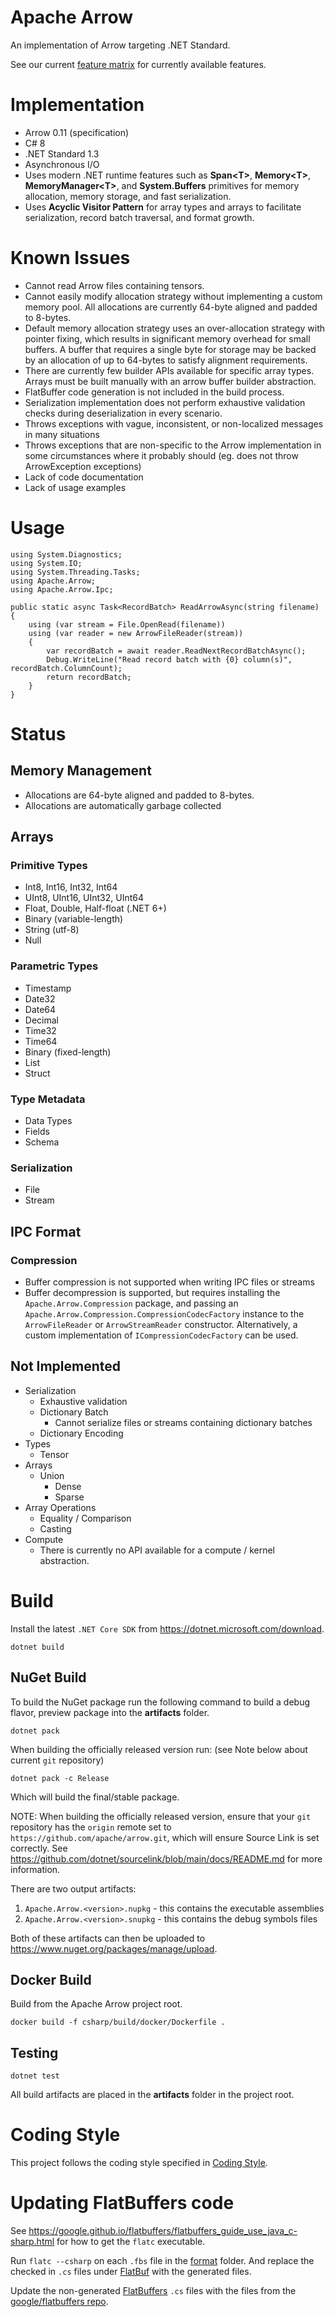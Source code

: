 <!---
  Licensed to the Apache Software Foundation (ASF) under one
  or more contributor license agreements.  See the NOTICE file
  distributed with this work for additional information
  regarding copyright ownership.  The ASF licenses this file
  to you under the Apache License, Version 2.0 (the
  "License"); you may not use this file except in compliance
  with the License.  You may obtain a copy of the License at

    http://www.apache.org/licenses/LICENSE-2.0

  Unless required by applicable law or agreed to in writing,
  software distributed under the License is distributed on an
  "AS IS" BASIS, WITHOUT WARRANTIES OR CONDITIONS OF ANY
  KIND, either express or implied.  See the License for the
  specific language governing permissions and limitations
  under the License.
-->

# Apache Arrow

An implementation of Arrow targeting .NET Standard.

See our current [feature matrix](https://github.com/apache/arrow/blob/main/docs/source/status.rst)
for currently available features.

# Implementation

- Arrow 0.11 (specification)
- C# 8
- .NET Standard 1.3
- Asynchronous I/O
- Uses modern .NET runtime features such as **Span&lt;T&gt;**, **Memory&lt;T&gt;**, **MemoryManager&lt;T&gt;**, and **System.Buffers** primitives for memory allocation, memory storage, and fast serialization.
- Uses **Acyclic Visitor Pattern** for array types and arrays to facilitate serialization, record batch traversal, and format growth.

# Known Issues

- Cannot read Arrow files containing tensors.
- Cannot easily modify allocation strategy without implementing a custom memory pool. All allocations are currently 64-byte aligned and padded to 8-bytes.
- Default memory allocation strategy uses an over-allocation strategy with pointer fixing, which results in significant memory overhead for small buffers. A buffer that requires a single byte for storage may be backed by an allocation of up to 64-bytes to satisfy alignment requirements.
- There are currently few builder APIs available for specific array types. Arrays must be built manually with an arrow buffer builder abstraction.
- FlatBuffer code generation is not included in the build process.
- Serialization implementation does not perform exhaustive validation checks during deserialization in every scenario.
- Throws exceptions with vague, inconsistent, or non-localized messages in many situations
- Throws exceptions that are non-specific to the Arrow implementation in some circumstances where it probably should (eg. does not throw ArrowException exceptions)
- Lack of code documentation
- Lack of usage examples

# Usage

	using System.Diagnostics;
	using System.IO;
	using System.Threading.Tasks;
	using Apache.Arrow;
	using Apache.Arrow.Ipc;

    public static async Task<RecordBatch> ReadArrowAsync(string filename)
    {
        using (var stream = File.OpenRead(filename))
        using (var reader = new ArrowFileReader(stream))
        {
            var recordBatch = await reader.ReadNextRecordBatchAsync();
            Debug.WriteLine("Read record batch with {0} column(s)", recordBatch.ColumnCount);
            return recordBatch;
        }
    }


# Status

## Memory Management

- Allocations are 64-byte aligned and padded to 8-bytes.
- Allocations are automatically garbage collected

## Arrays

### Primitive Types

- Int8, Int16, Int32, Int64
- UInt8, UInt16, UInt32, UInt64
- Float, Double, Half-float (.NET 6+)
- Binary (variable-length)
- String (utf-8)
- Null

### Parametric Types

- Timestamp
- Date32
- Date64
- Decimal
- Time32
- Time64
- Binary (fixed-length)
- List
- Struct

### Type Metadata

- Data Types
- Fields
- Schema

### Serialization

- File
- Stream

## IPC Format

### Compression

- Buffer compression is not supported when writing IPC files or streams
- Buffer decompression is supported, but requires installing the `Apache.Arrow.Compression` package,
  and passing an `Apache.Arrow.Compression.CompressionCodecFactory` instance to the
  `ArrowFileReader` or `ArrowStreamReader` constructor.
  Alternatively, a custom implementation of `ICompressionCodecFactory` can be used.

## Not Implemented

- Serialization
    - Exhaustive validation
    - Dictionary Batch
        - Cannot serialize files or streams containing dictionary batches
    - Dictionary Encoding
- Types
    - Tensor
- Arrays
    - Union
        - Dense
        - Sparse
- Array Operations
	- Equality / Comparison
	- Casting
- Compute
    - There is currently no API available for a compute / kernel abstraction.

# Build

Install the latest `.NET Core SDK` from https://dotnet.microsoft.com/download.

    dotnet build

## NuGet Build

To build the NuGet package run the following command to build a debug flavor, preview package into the **artifacts** folder.

    dotnet pack

When building the officially released version run: (see Note below about current `git` repository)

    dotnet pack -c Release

Which will build the final/stable package.

NOTE: When building the officially released version, ensure that your `git` repository has the `origin` remote set to `https://github.com/apache/arrow.git`, which will ensure Source Link is set correctly. See https://github.com/dotnet/sourcelink/blob/main/docs/README.md for more information.

There are two output artifacts:
1. `Apache.Arrow.<version>.nupkg` - this contains the executable assemblies
2. `Apache.Arrow.<version>.snupkg` - this contains the debug symbols files

Both of these artifacts can then be uploaded to https://www.nuget.org/packages/manage/upload.

## Docker Build

Build from the Apache Arrow project root.

    docker build -f csharp/build/docker/Dockerfile .

## Testing

	dotnet test

All build artifacts are placed in the **artifacts** folder in the project root.

# Coding Style

This project follows the coding style specified in [Coding Style](https://github.com/dotnet/runtime/blob/main/docs/coding-guidelines/coding-style.md).

# Updating FlatBuffers code

See https://google.github.io/flatbuffers/flatbuffers_guide_use_java_c-sharp.html for how to get the `flatc` executable.

Run `flatc --csharp` on each `.fbs` file in the [format](../format) folder. And replace the checked in `.cs` files under [FlatBuf](src/Apache.Arrow/Flatbuf) with the generated files.

Update the non-generated [FlatBuffers](src/Apache.Arrow/Flatbuf/FlatBuffers) `.cs` files with the files from the [google/flatbuffers repo](https://github.com/google/flatbuffers/tree/master/net/FlatBuffers).
